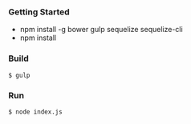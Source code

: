 
### Getting Started

 - npm install -g bower gulp sequelize sequelize-cli
 - npm install

### Build
```
$ gulp
```

### Run
```
$ node index.js
```
